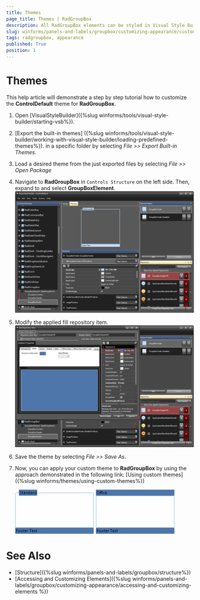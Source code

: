 ```yaml
---
title: Themes
page_title: Themes | RadGroupBox
description: All RadGroupBox elements can be styled in Visual Style Builder. This article shows how you can change the header and footer back colors.
slug: winforms/panels-and-labels/groupbox/customizing-appearance/custom-themes
tags: radgroupbox, appearance
published: True
position: 1
---
```


# Themes

This help article will demonstrate a step by step tutorial how to customize the **ControlDefault** theme for **RadGroupBox**.

1. Open [VisualStyleBuilder]({%slug winforms/tools/visual-style-builder/starting-vsb%}).

1. [Export the built-in themes] ({%slug winforms/tools/visual-style-builder/working-with-visual-style-builder/loading-predefined-themes%}). in a specific folder by selecting *File >> Export Built-in Themes*.

1. Load a desired theme from the just exported files by selecting *File >> Open Package*

1. Navigate to __RadGroupBox__ in `Controls Structure` on the left side. Then, expand to and select __GroupBoxElement__.
    ![radribbonbar-customizing-appearance-themes 001](images/groupbox-customizing-appearance-themes001.png)

1. Modify the applied fill repository item.
    ![radribbonbar-customizing-appearance-themes 002](images/groupbox-customizing-appearance-themes002.png)

1. Save the theme by selecting *File >> Save As*.

1. Now, you can apply your custom theme to __RadGroupBox__ by using the approach demonstrated in the following link: [Using custom themes]({%slug winforms/themes/using-custom-themes%})

    ![radribbonbar-customizing-appearance-themes 003](images/groupbox-customizing-appearance-themes003.png)

# See Also

* [Structure]({%slug winforms/panels-and-labels/groupbox/structure%})
* [Accessing and Customizing Elements]({%slug winforms/panels-and-labels/groupbox/customizing-appearance/accessing-and-customizing-elements %})
 
